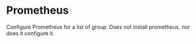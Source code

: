 # Prometheus

Configure Prometheus for a list of group. Does not install prometheus, nor does it configure it.
